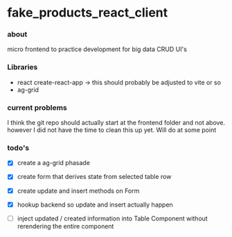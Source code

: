 # fake_products_react_client

### about

micro frontend to practice development for big data CRUD UI's


### Libraries

- react  create-react-app  -> this should probably be adjusted to vite or so
- ag-grid


### current problems

I think the git repo should actually start at the frontend folder and not above.
however I did not have the time to clean this up yet. Will do at some point

### todo's


- [x] create a ag-grid phasade
- [x] create form that derives state from selected table row
- [x] create update and insert methods on Form
- [x] hookup backend so update and insert actually happen
- [ ] inject updated / created information into Table Component without rerendering the entire component

